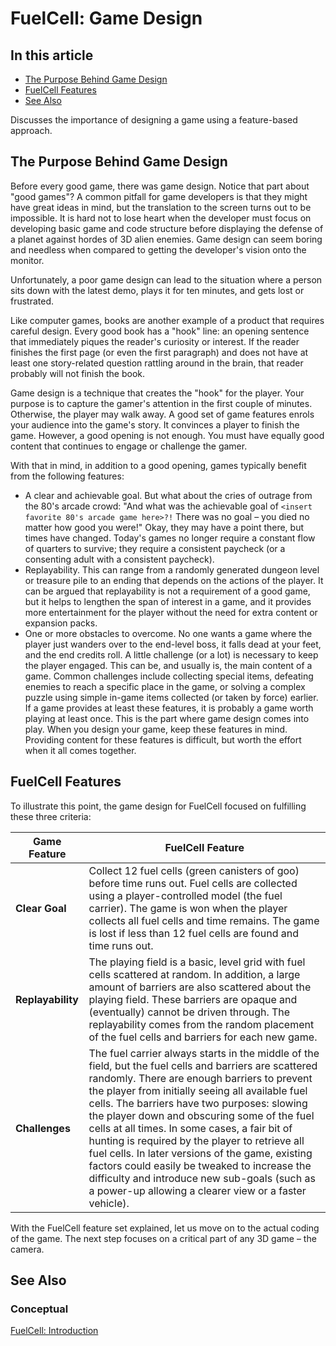 # FuelCell: Game Design

## In this article

- [The Purpose Behind Game Design](#the-purpose-behind-game-design)
- [FuelCell Features](#fuelcell-features)
- [See Also](#see-also)

Discusses the importance of designing a game using a feature-based approach.

## The Purpose Behind Game Design

Before every good game, there was game design. Notice that part about "good games"? A common pitfall for game developers is that they might have great ideas in mind, but the translation to the screen turns out to be impossible. It is hard not to lose heart when the developer must focus on developing basic game and code structure before displaying the defense of a planet against hordes of 3D alien enemies. Game design can seem boring and needless when compared to getting the developer's vision onto the monitor.

Unfortunately, a poor game design can lead to the situation where a person sits down with the latest demo, plays it for ten minutes, and gets lost or frustrated.

Like computer games, books are another example of a product that requires careful design. Every good book has a "hook" line: an opening sentence that immediately piques the reader's curiosity or interest. If the reader finishes the first page (or even the first paragraph) and does not have at least one story-related question rattling around in the brain, that reader probably will not finish the book.

Game design is a technique that creates the "hook" for the player. Your purpose is to capture the gamer's attention in the first couple of minutes. Otherwise, the player may walk away. A good set of game features enrols your audience into the game's story. It convinces a player to finish the game. However, a good opening is not enough. You must have equally good content that continues to engage or challenge the gamer.

With that in mind, in addition to a good opening, games typically benefit from the following features:

- A clear and achievable goal. But what about the cries of outrage from the 80's arcade crowd: "And what was the achievable goal of `<insert favorite 80's arcade game here>?!` There was no goal – you died no matter how good you were!" Okay, they may have a point there, but times have changed. Today's games no longer require a constant flow of quarters to survive; they require a consistent paycheck (or a consenting adult with a consistent paycheck).
- Replayability. This can range from a randomly generated dungeon level or treasure pile to an ending that depends on the actions of the player. It can be argued that replayability is not a requirement of a good game, but it helps to lengthen the span of interest in a game, and it provides more entertainment for the player without the need for extra content or expansion packs.
- One or more obstacles to overcome. No one wants a game where the player just wanders over to the end-level boss, it falls dead at your feet, and the end credits roll. A little challenge (or a lot) is necessary to keep the player engaged. This can be, and usually is, the main content of a game. Common challenges include collecting special items, defeating enemies to reach a specific place in the game, or solving a complex puzzle using simple in-game items collected (or taken by force) earlier.
If a game provides at least these features, it is probably a game worth playing at least once. This is the part where game design comes into play. When you design your game, keep these features in mind. Providing content for these features is difficult, but worth the effort when it all comes together.

## FuelCell Features

To illustrate this point, the game design for FuelCell focused on fulfilling these three criteria:

|Game Feature|FuelCell Feature|
|-|-|
|**Clear Goal**|Collect 12 fuel cells (green canisters of goo) before time runs out. Fuel cells are collected using a player-controlled model (the fuel carrier). The game is won when the player collects all fuel cells and time remains. The game is lost if less than 12 fuel cells are found and time runs out.|
|**Replayability**|The playing field is a basic, level grid with fuel cells scattered at random. In addition, a large amount of barriers are also scattered about the playing field. These barriers are opaque and (eventually) cannot be driven through. The replayability comes from the random placement of the fuel cells and barriers for each new game.|
|**Challenges**|The fuel carrier always starts in the middle of the field, but the fuel cells and barriers are scattered randomly. There are enough barriers to prevent the player from initially seeing all available fuel cells. The barriers have two purposes: slowing the player down and obscuring some of the fuel cells at all times. In some cases, a fair bit of hunting is required by the player to retrieve all fuel cells. In later versions of the game, existing factors could easily be tweaked to increase the difficulty and introduce new sub-goals (such as a power-up allowing a clearer view or a faster vehicle).|

With the FuelCell feature set explained, let us move on to the actual coding of the game. The next step focuses on a critical part of any 3D game – the camera.

## See Also

### Conceptual

[FuelCell: Introduction](../README.md)
